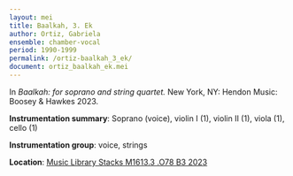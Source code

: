 ```yaml
---
layout: mei
title: Baalkah, 3. Ek
author: Ortiz, Gabriela
ensemble: chamber-vocal
period: 1990-1999
permalink: /ortiz-baalkah_3_ek/
document: ortiz_baalkah_ek.mei
---
```


In *Baalkah: for soprano and string quartet.* New York, NY: Hendon Music: Boosey & Hawkes 2023.


**Instrumentation summary**: Soprano (voice), violin I (1), violin II (1), viola (1), cello (1)

**Instrumentation group**: voice, strings

**Location**: <a href="https://tufts.primo.exlibrisgroup.com/permalink/01TUN_INST/1kc9gia/alma991018911278603851" target="_blank">Music Library Stacks M1613.3 .O78 B3 2023</a>